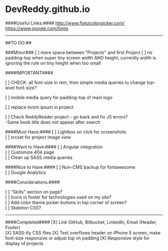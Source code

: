 DevReddy.github.io
==================

####Useful Links:####
http://www.flatuicolorpicker.com/  
https://www.google.com/fonts  

----------------------------------------------

##TO DO:##

###Minor###
[ ] more space between "Projects" and first Project
[ ] no padding-top when super tiny screen width AND height, currently width is ignoring the rule on tiny height when too small

####IMPORTANT####

[ ] CHECK: all font-size in rem, then simple media queries to change top-level font-size?  

[ ] mobile media query for padding-top of main logo  

[ ] replace lorem ipsum in project  

[ ] Check ReddyReader project - go back and fix JS errors?  
   -Same book title does not appear after search


####Must Have:####
[ ] Lightbox on click for screenshots   
[ ] srcset for project image view  


####Want to Have:####
[ ] Angular integration  
[ ] Customize 404 page  
[ ] Clean up SASS media queries  


####Nice to Have:####
[ ] Non-CMS backup for fontawesome  
[ ] Google Analytics  


####Considerations:####

[ ] "Skills" section on page?  
[ ] Icons in footer for technologies used on my site?  
[ ] Add color theme picker buttons in top corner of screen?    
[ ] Skeleton CSS?   

--------------------------------------------------

####Completed####
[X] Link GitHub, Bitbucket, LinkedIn, Email  (Header, Footer)  
[X] SASS-ify CSS files
[X] Text overflows header on iPhone 5 screen, make font-size responsive or adjust top vh padding
[X] Responsive style for display of projects 